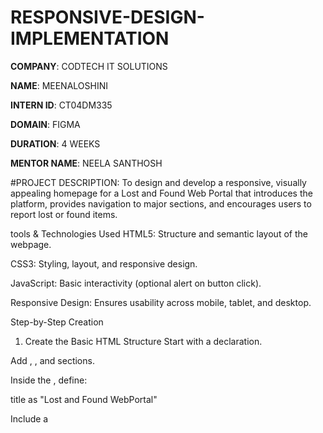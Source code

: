 # RESPONSIVE-DESIGN-IMPLEMENTATION

**COMPANY**: CODTECH IT SOLUTIONS

**NAME**: MEENALOSHINI

**INTERN ID**: CT04DM335

**DOMAIN**: FIGMA

**DURATION**: 4 WEEKS

**MENTOR NAME**: NEELA SANTHOSH

#PROJECT DESCRIPTION: To design and develop a responsive, visually appealing homepage for a Lost and Found Web Portal that introduces the platform, provides navigation to major sections, and encourages users to report lost or found items.

tools & Technologies Used
HTML5: Structure and semantic layout of the webpage.

CSS3: Styling, layout, and responsive design.

JavaScript: Basic interactivity (optional alert on button click).

Responsive Design: Ensures usability across mobile, tablet, and desktop.

Step-by-Step Creation
1. Create the Basic HTML Structure
Start with a <!DOCTYPE html> declaration.

Add <html>, <head>, and <body> sections.

Inside the <head>, define:

title as "Lost and Found WebPortal"

Include a <style> block for internal CSS

2. Design the Header Section
Add a <header> element with:

A title: "Lost & Found"

A navigation bar (<nav>) with anchor links: Home, Lost Items, Found Items, About, Contact

Style the header with a bright gradient background (linear-gradient) using orange and cyan

Ensure links have hover effects

3. Create the Hero Section
Use a <section class="hero">

Include:

A large heading (h2): welcoming message

A short description paragraph

A button with an alert (onclick) saying "Redirecting to report page..."

Use a highlighted background (light orange or peach) for visibility

4. Add Feature Sections (Cards)
Use a <section class="sections"> to hold the cards

Each card is a <div class="card"> representing:

Lost Items

Found Items

About Us

Each card includes:

An emoji + <h3> for the title

A <p> for the description

Style the cards with:

Light backgrounds

Rounded corners and subtle box shadows

Hover effect that raises the card

5. Responsive Design
Use media queries for screen widths under 768px:

Stack the cards vertically

Reduce font sizes in the hero section

6. Footer Section
Use <footer> with:

Contact email

Copyright

Style with a dark background and white text

7. JavaScript
Add basic interactivity like:

##OUTPUT: ![Image](https://github.com/user-attachments/assets/b555eec5-0a47-4f44-a4e6-77151268704f)

